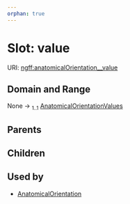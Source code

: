 ```yaml
---
orphan: true
---
```


# Slot: value

URI: [ngff:anatomicalOrientation__value](https://w3id.org/ome/ngff/anatomicalOrientation__value)


## Domain and Range

None &#8594;  <sub>1..1</sub> [AnatomicalOrientationValues](AnatomicalOrientationValues.md)

## Parents


## Children


## Used by

 * [AnatomicalOrientation](AnatomicalOrientation.md)
